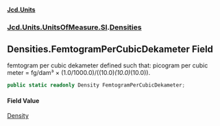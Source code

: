 #### [Jcd.Units](index.md 'index')
### [Jcd.Units.UnitsOfMeasure.SI](Jcd.Units.UnitsOfMeasure.SI.md 'Jcd.Units.UnitsOfMeasure.SI').[Densities](Densities.md 'Jcd.Units.UnitsOfMeasure.SI.Densities')

## Densities.FemtogramPerCubicDekameter Field

femtogram per cubic dekameter defined such that: picogram per cubic meter = fg/dam³ ×
(1.0/1000.0)/((10.0)*(10.0)*(10.0)).

```csharp
public static readonly Density FemtogramPerCubicDekameter;
```

#### Field Value
[Density](Density.md 'Jcd.Units.UnitTypes.Density')